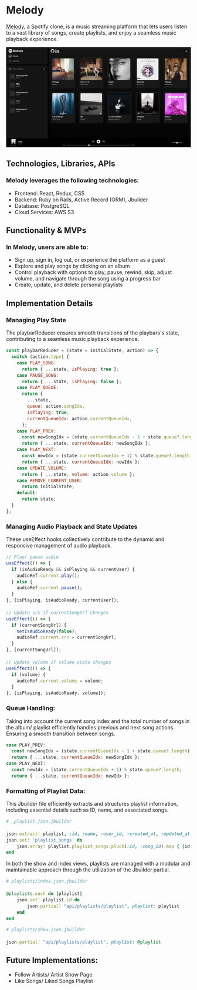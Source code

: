 # Melody

[Melody](https://melody-0euk.onrender.com/), a Spotify clone, is a music streaming platform that lets users listen to a vast library of songs, create playlists, and enjoy a seamless music playback experience.

![Melody Interface](./frontend/src/static/images/readme/melody-interface.png)

## Technologies, Libraries, APIs

### Melody leverages the following technologies:

- Frontend: React, Redux, CSS
- Backend: Ruby on Rails, Active Record (ORM), Jbuilder
- Database: PostgreSQL
- Cloud Services: AWS S3

## Functionality & MVPs

### In Melody, users are able to:

- Sign up, sign in, log out, or experience the platform as a guest 
- Explore and play songs by clicking on an album
- Control playback with options to play, pause, rewind, skip, adjust volume, and navigate through the song using a progress bar
- Create, update, and delete personal playlists

## Implementation Details

### Managing Play State

The playbarReducer ensures smooth transitions of the playbars's state, contributing to a seamless music playback experience.

```javascript
const playbarReducer = (state = initialState, action) => {
  switch (action.type) {
    case PLAY_SONG:
      return { ...state, isPlaying: true };
    case PAUSE_SONG:
      return { ...state, isPlaying: false };
    case PLAY_QUEUE:
      return {
        ...state,
        queue: action.songIds,
        isPlaying: true,
        currentQueueIdx: action.currentQueueIdx,
      };
    case PLAY_PREV:
      const newSongIdx = (state.currentQueueIdx - 1 + state.queue?.length) % state.queue?.length;
      return { ...state, currentQueueIdx: newSongIdx };
    case PLAY_NEXT:
      const newIdx = (state.currentQueueIdx + 1) % state.queue?.length;
      return { ...state, currentQueueIdx: newIdx };
    case UPDATE_VOLUME:
      return { ...state, volume: action.volume };
    case REMOVE_CURRENT_USER:
      return initialState;
    default:
      return state;
  }
};
```

### Managing Audio Playback and State Updates

These useEffect hooks collectively contribute to the dynamic and responsive management of audio playback.

```javascript
// Play/ pause audio
useEffect(() => {
  if (isAudioReady && isPlaying && currentUser) {
    audioRef.current.play();
  } else {
    audioRef.current.pause();
  }
}, [isPlaying, isAudioReady, currentUser]);

// Update src if currentSongUrl changes
useEffect(() => {
  if (currentSongUrl) {
    setIsAudioReady(false);
    audioRef.current.src = currentSongUrl;
  }
}, [currentSongUrl]);

// Update volume if volume state changes
useEffect(() => {
  if (volume) {
    audioRef.current.volume = volume;
  }
}, [isPlaying, isAudioReady, volume]);
```

### Queue Handling:

Taking into account the current song index and the total number of songs in the album/ playlist efficiently handles previous and next song actions. Ensuring a smooth transition between songs.

```javascript
case PLAY_PREV:
  const newSongIdx = (state.currentQueueIdx - 1 + state.queue?.length) % state.queue?.length;
  return { ...state, currentQueueIdx: newSongIdx };
case PLAY_NEXT:
  const newIdx = (state.currentQueueIdx + 1) % state.queue?.length;
  return { ...state, currentQueueIdx: newIdx };
```

### Formatting of Playlist Data:

This Jbuilder file efficiently extracts and structures playlist information, including essential details such as ID, name, and associated songs.

```ruby
# _playlist.json.jbuilder

json.extract! playlist, :id, :name, :user_id, :created_at, :updated_at
json.set! 'playlist_songs' do
    json.array! playlist.playlist_songs.pluck(:id, :song_id).map { |id, song_id| { playlist_song_id: id, song_id: song_id } }
end
```

In both the show and index views, playlists are managed with a modular and maintainable approach through the utilization of the Jbuilder partial.

```ruby
# playlists/index.json.jbuilder

@playlists.each do |playlist|
    json.set! playlist.id do
        json.partial! "api/playlists/playlist", playlist: playlist
    end
end
```

```ruby
# playlists/show.json.jbuilder

json.partial! "api/playlists/playlist", playlist: @playlist
```

## Future Implementations:

- Follow Artists/ Artist Show Page
- Like Songs/ Liked Songs Playlist
